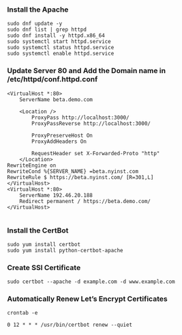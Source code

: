 ### Install the Apache
```
sudo dnf update -y
sudo dnf list | grep httpd
sudo dnf install -y httpd.x86_64
sudo systemctl start httpd.service
sudo systemctl status httpd.service
sudo systemctl enable httpd.service
```
### Update Server 80 and Add the Domain name in /etc/httpd/conf.httpd.conf
```
<VirtualHost *:80>
    ServerName beta.demo.com

    <Location />
        ProxyPass http://localhost:3000/
        ProxyPassReverse http://localhost:3000/

        ProxyPreserveHost On
        ProxyAddHeaders On

        RequestHeader set X-Forwarded-Proto "http"
    </Location>
RewriteEngine on
RewriteCond %{SERVER_NAME} =beta.nyinst.com
RewriteRule $ https://beta.nyinst.com/ [R=301,L]
</VirtualHost>
<VirtualHost *:80>
    ServerName 192.46.20.188
    Redirect permanent / https://beta.demo.com/
</VirtualHost>


```

###  Install the CertBot
```
sudo yum install certbot
sudo yum install python-certbot-apache
```

### Create SSl Certificate
```
sudo certbot --apache -d example.com -d www.example.com
```

### Automatically Renew Let’s Encrypt Certificates
```
crontab -e
```
```
0 12 * * * /usr/bin/certbot renew --quiet
```
